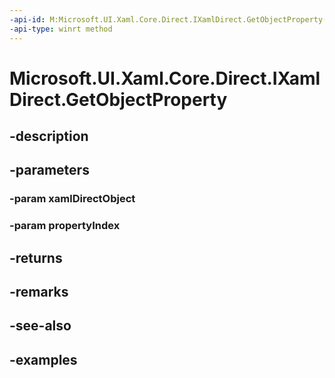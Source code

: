 ```yaml
---
-api-id: M:Microsoft.UI.Xaml.Core.Direct.IXamlDirect.GetObjectProperty(Microsoft.UI.Xaml.Core.Direct.XamlDirectObject,Microsoft.UI.Xaml.Core.Direct.XamlPropertyIndex)
-api-type: winrt method
---
```


<!-- Method syntax.
public object IXamlDirect.GetObjectProperty(XamlDirectObject xamlDirectObject, XamlPropertyIndex propertyIndex)
-->

# Microsoft.UI.Xaml.Core.Direct.IXamlDirect.GetObjectProperty

## -description

## -parameters
### -param xamlDirectObject

### -param propertyIndex

## -returns

## -remarks

## -see-also

## -examples

